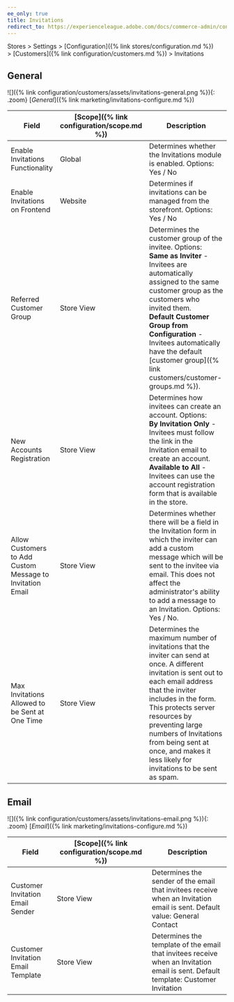 ```yaml
---
ee_only: true
title: Invitations
redirect_to: https://experienceleague.adobe.com/docs/commerce-admin/config/customers/invitations.html
---
```


Stores > Settings > [Configuration]({% link stores/configuration.md %}) > [Customers]({% link configuration/customers.md %}) > Invitations

## General

![]({% link configuration/customers/assets/invitations-general.png %}){: .zoom}
[_General_]({% link marketing/invitations-configure.md %})

|Field|[Scope]({% link configuration/scope.md %})|Description|
|--- |--- |--- |
|Enable Invitations Functionality|Global|Determines whether the Invitations module is enabled. Options: Yes / No|
|Enable Invitations on Frontend|Website|Determines if invitations can be managed from the storefront. Options: Yes / No|
|Referred Customer Group|Store View|Determines the customer group of the invitee. Options: <br/>**Same as Inviter** - Invitees are automatically assigned to the same customer group as the customers who invited them. <br/>**Default Customer Group from Configuration** - Invitees automatically have the default [customer group]({% link customers/customer-groups.md %}).|
|New Accounts Registration|Store View|Determines how invitees can create an account. Options: <br/>**By Invitation Only** -  Invitees must follow the link in the Invitation email to create an account. <br/>**Available to All** - Invitees can use the account registration form that is available in the store.|
|Allow Customers to Add Custom Message to Invitation Email|Store View|Determines whether there will be a field in the Invitation form in which the inviter can add a custom message which will be sent to the invitee via email. This does not affect the administrator's ability to add a message to an Invitation. Options: Yes / No.|
|Max Invitations Allowed to be Sent at One Time|Store View|Determines the maximum number of invitations that the inviter can send at once. A different invitation is sent out to each email address that the inviter includes in the form. This protects server resources by preventing large numbers of Invitations from being sent at once, and makes it less likely for invitations to be sent as spam.|

## Email

![]({% link configuration/customers/assets/invitations-email.png %}){: .zoom}
[_Email_]({% link marketing/invitations-configure.md %})

|Field|[Scope]({% link configuration/scope.md %})|Description|
|--- |--- |--- |
|Customer Invitation Email Sender|Store View|Determines the sender of the email that invitees receive when an Invitation email is sent. Default value: General Contact|
|Customer Invitation Email Template|Store View|Determines the template of the email that invitees receive when an Invitation email is sent. Default template: Customer Invitation|
